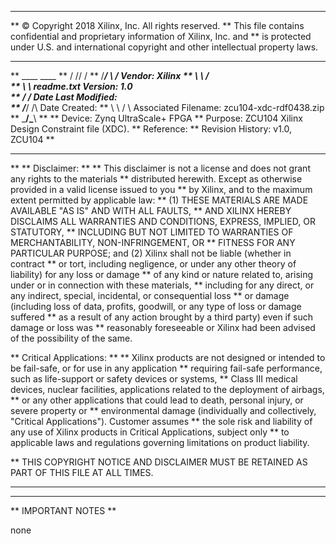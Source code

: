 *******************************************************************************
** © Copyright 2018 Xilinx, Inc. All rights reserved.
** This file contains confidential and proprietary information of Xilinx, Inc. and 
** is protected under U.S. and international copyright and other intellectual property laws.
*******************************************************************************
**   ____  ____ 
**  /   /\/   / 
** /___/  \  /   Vendor: Xilinx 
** \   \   \/    
**  \   \        readme.txt Version: 1.0  
**  /   /        Date Last Modified:  
** /___/   /\    Date Created: 
** \   \  /  \   Associated Filename: zcu104-xdc-rdf0438.zip
**  \___\/\___\ 
** 
**  Device: Zynq UltraScale+ FPGA
**  Purpose: ZCU104 Xilinx Design Constraint file (XDC).
**  Reference: 
**  Revision History: v1.0, ZCU104
**   
*******************************************************************************
**
**  Disclaimer: 
**
**		This disclaimer is not a license and does not grant any rights to the materials 
**              distributed herewith. Except as otherwise provided in a valid license issued to you 
**              by Xilinx, and to the maximum extent permitted by applicable law: 
**              (1) THESE MATERIALS ARE MADE AVAILABLE "AS IS" AND WITH ALL FAULTS, 
**              AND XILINX HEREBY DISCLAIMS ALL WARRANTIES AND CONDITIONS, EXPRESS, IMPLIED, OR STATUTORY, 
**              INCLUDING BUT NOT LIMITED TO WARRANTIES OF MERCHANTABILITY, NON-INFRINGEMENT, OR 
**              FITNESS FOR ANY PARTICULAR PURPOSE; and (2) Xilinx shall not be liable (whether in contract 
**              or tort, including negligence, or under any other theory of liability) for any loss or damage 
**              of any kind or nature related to, arising under or in connection with these materials, 
**              including for any direct, or any indirect, special, incidental, or consequential loss 
**              or damage (including loss of data, profits, goodwill, or any type of loss or damage suffered 
**              as a result of any action brought by a third party) even if such damage or loss was 
**              reasonably foreseeable or Xilinx had been advised of the possibility of the same.


**  Critical Applications:
**
**		Xilinx products are not designed or intended to be fail-safe, or for use in any application 
**		requiring fail-safe performance, such as life-support or safety devices or systems, 
**		Class III medical devices, nuclear facilities, applications related to the deployment of airbags,
**		or any other applications that could lead to death, personal injury, or severe property or 
**		environmental damage (individually and collectively, "Critical Applications"). Customer assumes 
**		the sole risk and liability of any use of Xilinx products in Critical Applications, subject only 
**		to applicable laws and regulations governing limitations on product liability.

**  THIS COPYRIGHT NOTICE AND DISCLAIMER MUST BE RETAINED AS PART OF THIS FILE AT ALL TIMES.

*******************************************************************************


*******************************************************************************

** IMPORTANT NOTES **

none



